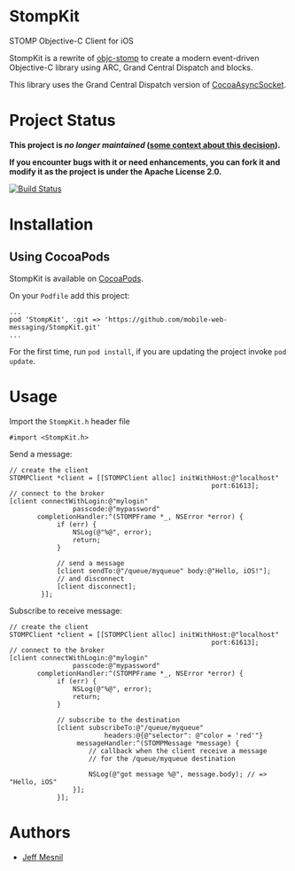 StompKit
========

STOMP Objective-C Client for iOS

StompKit is a rewrite of [objc-stomp](https://github.com/juretta/objc-stomp) to create a modern event-driven Objective-C library using ARC, Grand Central Dispatch and blocks.

This library uses the Grand Central Dispatch version of [CocoaAsyncSocket](https://github.com/robbiehanson/CocoaAsyncSocket).

# Project Status

__This project is _no longer maintained_ ([some context about this decision](http://jmesnil.net/weblog/2015/09/04/stepping-out-from-personal-open-source-projects/)).__

__If you encounter bugs with it or need enhancements, you can fork it and modify it as the project is under the Apache License 2.0.__

[![Build Status](https://travis-ci.org/mobile-web-messaging/StompKit.png?branch=master)](https://travis-ci.org/mobile-web-messaging/StompKit)

# Installation

## Using CocoaPods

StompKit is available on [CocoaPods](http://cocoapods.org/?q=StompKit).


On your ```Podfile``` add this project:

```
...
pod 'StompKit', :git => 'https://github.com/mobile-web-messaging/StompKit.git'
...
```

For the first time, run ```pod install```, if you are updating the project invoke ```pod update```.

# Usage

Import the `StompKit.h` header file

```objc
#import <StompKit.h>
```

Send a message:

```objc
// create the client
STOMPClient *client = [[STOMPClient alloc] initWithHost:@"localhost"
                                                   port:61613];
// connect to the broker
[client connectWithLogin:@"mylogin"
                passcode:@"mypassword"
       completionHandler:^(STOMPFrame *_, NSError *error) {
            if (err) {
                NSLog(@"%@", error);
                return;
            }

            // send a message
            [client sendTo:@"/queue/myqueue" body:@"Hello, iOS!"];
            // and disconnect
            [client disconnect];
        }];
```

Subscribe to receive message:

```objc
// create the client
STOMPClient *client = [[STOMPClient alloc] initWithHost:@"localhost"
                                                   port:61613];
// connect to the broker
[client connectWithLogin:@"mylogin"
                passcode:@"mypassword"
       completionHandler:^(STOMPFrame *_, NSError *error) {
            if (err) {
                NSLog(@"%@", error);
                return;
            }

            // subscribe to the destination
            [client subscribeTo:@"/queue/myqueue"
                        headers:@{@"selector": @"color = 'red'"}
                 messageHandler:^(STOMPMessage *message) {
                    // callback when the client receive a message
                    // for the /queue/myqueue destination

                    NSLog(@"got message %@", message.body); // => "Hello, iOS"
                }];
            }];
```

# Authors

* [Jeff Mesnil](http://jmesnil.net/)

